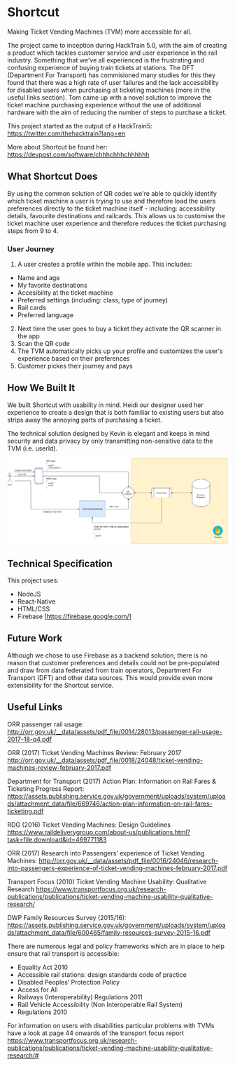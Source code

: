 
# Shortcut
Making Ticket Vending Machines (TVM) more accessible for all.

The project came to inception during HackTrain 5.0, with the aim of creating a product which tackles customer service and user experience in the rail industry. Something that we've all experienced is the frustrating and confusing experience of buying train tickets at stations. The DFT (Department For Transport) has commisioned many studies for this they found that there was a high rate of user failures and the lack accessibility for disabled users when purchasing at ticketing machines (more in the useful links section). Tom came up with a novel solution to improve the ticket machine purchasing experience without the use of additional hardware with the aim of reducing the number of steps to purchase a ticket.

This project started as the output of a HackTrain5: https://twitter.com/thehacktrain?lang=en

More about Shortcut be found her: https://devpost.com/software/chhhchhhchhhhhh

## What Shortcut Does
By using the common solution of QR codes we're able to quickly identify which ticket machine a user is trying to use and therefore load the users preferences directly to the ticket machine itself - including: accessibility details, favourite destinations and railcards. This allows us to customise the ticket machine user experience and therefore reduces the ticket purchasing steps from 9 to 4.

### User Journey
1. A user creates a profile within the mobile app. This includes:
 - Name and age
 - My favorite destinations
 - Accesibility at the ticket machine
 - Preferred settings (including: class, type of journey)
 - Rail cards
 - Preferred language
2. Next time the user goes to buy a ticket they activate the QR scanner in the app
3. Scan the QR code
4. The TVM automatically picks up your profile and customizes the user's experience based on their preferences
5. Customer pickes their journey and pays

## How We Built It
We built Shortcut with usability in mind. Heidi our designer used her experience to create a design that is both familiar to existing users but also strips away the annoying parts of purchasing a ticket.

The technical solution designed by Kevin is elegant and keeps in mind security and data privacy by only transmitting non-sensitive data to the TVM (i.e. userId).

![High Level Design](./diagrams/HLD.png)

## Technical Specification
This project uses:
 - NodeJS
 - React-Native
 - HTML/CSS
 - Firebase [https://firebase.google.com/]

## Future Work

Although we chose to use Firebase as a backend solution, there is no reason that customer preferences and details could not be pre-populated and draw from data federated from train operators, Department For Transport (DFT) and other data sources. This would provide even more extensibility for the Shortcut service.

## Useful Links
ORR passenger rail usage: http://orr.gov.uk/__data/assets/pdf_file/0014/28013/passenger-rail-usage-2017-18-q4.pdf

ORR (2017) Ticket Vending Machines Review: February 2017 http://orr.gov.uk/__data/assets/pdf_file/0018/24048/ticket-vending-machines-review-february-2017.pdf

Department for Transport (2017) Action Plan: Information on Rail Fares & Ticketing Progress Report: https://assets.publishing.service.gov.uk/government/uploads/system/uploads/attachment_data/file/669746/action-plan-information-on-rail-fares-ticketing.pdf

RDG (2016) Ticket Vending Machines: Design Guidelines
https://www.raildeliverygroup.com/about-us/publications.html?task=file.download&id=469771183

ORR (2017) Research into Passengers’ experience of Ticket Vending Machines: http://orr.gov.uk/__data/assets/pdf_file/0016/24046/research-into-passengers-experience-of-ticket-vending-machines-february-2017.pdf

Transport Focus (2010) Ticket Vending Machine Usability: Qualitative Research https://www.transportfocus.org.uk/research-publications/publications/ticket-vending-machine-usability-qualitative-research/

DWP Family Resources Survey (2015/16): https://assets.publishing.service.gov.uk/government/uploads/system/uploads/attachment_data/file/600465/family-resources-survey-2015-16.pdf

There are numerous legal and policy frameworks which are in place to help ensure that rail transport is accessible:

 - Equality Act 2010
 - Accessible rail stations: design standards code of practice
 - Disabled Peoples’ Protection Policy
 - Access for All
 - Railways (Interoperability) Regulations 2011
 - Rail Vehicle Accessibility (Non Interoperable Rail System)
 - Regulations 2010

For information on users with disabilities particular problems with TVMs have a look at page 44 onwards of the transport focus report https://www.transportfocus.org.uk/research-publications/publications/ticket-vending-machine-usability-qualitative-research/#